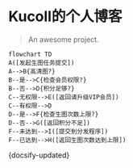 # Kucoll的个人博客

> An awesome project.

```mermaid
flowchart TD
A([发起生图任务提交])
A-->B{高清图?}
B--是-->C{检查会员权限?}
B--否-->D{积分足够?}
C--无权限-->E([返回请升级VIP会员])
C--有权限-->D
D--是-->F{检查生图次数上限?}
D--否-->G([返回积分不足])
F--未达到-->I([提交到分发程序])
F--已达到-->H([返回生图次数达到上限])
```

{docsify-updated}